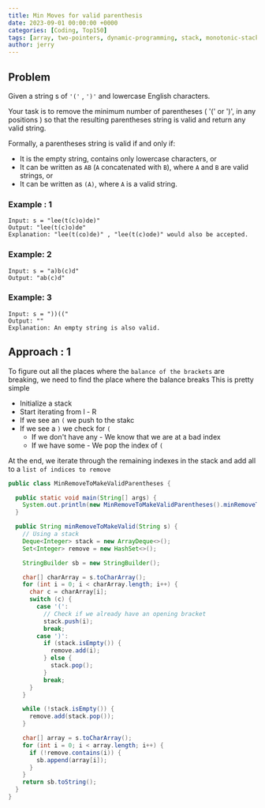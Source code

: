 ```yaml
---
title: Min Moves for valid parenthesis
date: 2023-09-01 00:00:00 +0000
categories: [Coding, Top150]
tags: [array, two-pointers, dynamic-programming, stack, monotonic-stack]
author: jerry
---
```


## Problem
Given a string s of `'('` , `')'` and lowercase English characters.

Your task is to remove the minimum number of parentheses ( '(' or ')', in any positions ) so that the resulting parentheses string is valid and return any valid string.

Formally, a parentheses string is valid if and only if:

- It is the empty string, contains only lowercase characters, or
- It can be written as `AB` (`A` concatenated with `B`), where `A` and `B` are valid strings, or
- It can be written as `(A)`, where `A` is a valid string.

### Example : 1
```textmate
Input: s = "lee(t(c)o)de)"
Output: "lee(t(c)o)de"
Explanation: "lee(t(co)de)" , "lee(t(c)ode)" would also be accepted.
```

### Example: 2
```textmate
Input: s = "a)b(c)d"
Output: "ab(c)d"
```

### Example: 3
```textmate
Input: s = "))(("
Output: ""
Explanation: An empty string is also valid.
```

## Approach : 1 

To figure out all the places where the `balance of the brackets` are breaking, we need to find the place where the balance breaks
This is pretty simple 
- Initialize a stack
- Start iterating from l - R
- If we see an `(` we push to the stakc
- If we see a `)` we check for `(` 
  - If we don't have any - We know that we are at a bad index
  - If we have some - We pop the index of `(`

At the end, we iterate through the remaining indexes in the stack and add all to a `list of indices to remove`

```java
public class MinRemoveToMakeValidParentheses {

  public static void main(String[] args) {
    System.out.println(new MinRemoveToMakeValidParentheses().minRemoveToMakeValid("lee(t(c)o)de)"));
  }

  public String minRemoveToMakeValid(String s) {
    // Using a stack
    Deque<Integer> stack = new ArrayDeque<>();
    Set<Integer> remove = new HashSet<>();

    StringBuilder sb = new StringBuilder();

    char[] charArray = s.toCharArray();
    for (int i = 0; i < charArray.length; i++) {
      char c = charArray[i];
      switch (c) {
        case '(':
          // Check if we already have an opening bracket
          stack.push(i);
          break;
        case ')':
          if (stack.isEmpty()) {
            remove.add(i);
          } else {
            stack.pop();
          }
          break;
      }
    }

    while (!stack.isEmpty()) {
      remove.add(stack.pop());
    }

    char[] array = s.toCharArray();
    for (int i = 0; i < array.length; i++) {
      if (!remove.contains(i)) {
        sb.append(array[i]);
      }
    }
    return sb.toString();
  }
}
```
